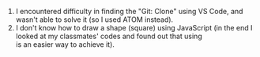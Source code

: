 1. I encountered difficulty in finding the "Git: Clone" using VS Code, and wasn't able to solve it (so I used ATOM instead).
2. I don't know how to draw a shape (square) using JavaScript (in the end I looked at my classmates' codes and found out that using <div> is an easier way to achieve it).
